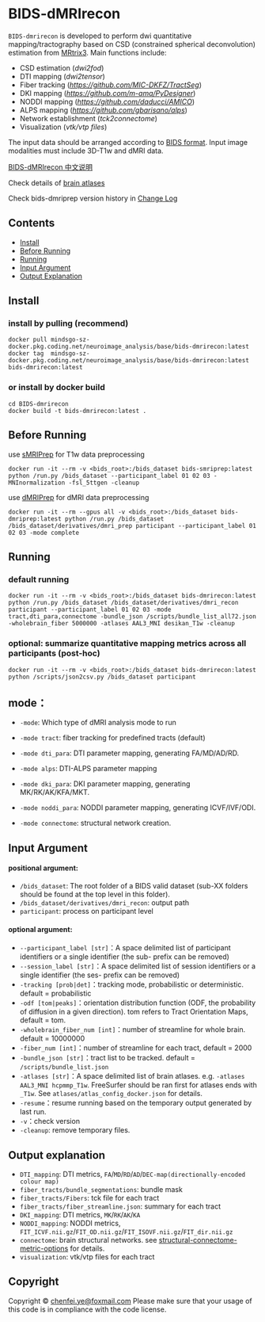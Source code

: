 

# BIDS-dMRIrecon

`BIDS-dmrirecon` is developed to perform dwi quantitative mapping/tractography based on CSD (constrained spherical deconvolution) estimation from [MRtrix3](https://www.mrtrix.org/). Main functions include:
- CSD estimation (*dwi2fod*)
- DTI mapping (*dwi2tensor*)
- Fiber tracking (*https://github.com/MIC-DKFZ/TractSeg*)
- DKI mapping (*https://github.com/m-ama/PyDesigner*)
- NODDI mapping (*https://github.com/daducci/AMICO*)
- ALPS mapping (*https://github.com/gbarisano/alps*)
- Network establishment (*tck2connectome*)
- Visualization (*vtk/vtp files*)

The input data should be arranged according to [BIDS format](https://bids.neuroimaging.io/). Input image modalities must include 3D-T1w and dMRI data. 

[BIDS-dMRIrecon 中文说明](resources/README_Chs.md)

Check details of [brain atlases](https://github.com/chenfei-ye/BIDS-fMRIpost/blob/main/resources/atlases.md)

Check bids-dmriprep version history in [Change Log](resources/CHANGELOG.md)

## Contents
* [Install](#Install)
* [Before Running](#before-running)
* [Running](#running)
* [Input Argument](#input-argument)
* [Output Explanation](#output-explanation)

## Install
### install by pulling (recommend)
```
docker pull mindsgo-sz-docker.pkg.coding.net/neuroimage_analysis/base/bids-dmrirecon:latest
docker tag  mindsgo-sz-docker.pkg.coding.net/neuroimage_analysis/base/bids-dmrirecon:latest  bids-dmrirecon:latest
```

### or install by docker build
```
cd BIDS-dmrirecon
docker build -t bids-dmrirecon:latest .
```
## Before Running
use [sMRIPrep](https://github.com/chenfei-ye/BIDS-sMRIprep) for T1w data preprocessing
```
docker run -it --rm -v <bids_root>:/bids_dataset bids-smriprep:latest python /run.py /bids_dataset --participant_label 01 02 03 -MNInormalization -fsl_5ttgen -cleanup
```

use [dMRIPrep](https://github.com/chenfei-ye/BIDS-dMRIprep) for dMRI data preprocessing
```
docker run -it --rm --gpus all -v <bids_root>:/bids_dataset bids-dmriprep:latest python /run.py /bids_dataset /bids_dataset/derivatives/dmri_prep participant --participant_label 01 02 03 -mode complete
```

## Running
### default running
```
docker run -it --rm -v <bids_root>:/bids_dataset bids-dmrirecon:latest python /run.py /bids_dataset /bids_dataset/derivatives/dmri_recon participant --participant_label 01 02 03 -mode tract,dti_para,connectome -bundle_json /scripts/bundle_list_all72.json -wholebrain_fiber 5000000 -atlases AAL3_MNI desikan_T1w -cleanup
```

### optional: summarize quantitative mapping metrics across all participants (post-hoc)
```
docker run -it --rm -v <bids_root>:/bids_dataset bids-dmrirecon:latest python /scripts/json2csv.py /bids_dataset participant
```

## mode：
-  `-mode`: Which type of dMRI analysis mode to run

-  `-mode tract`: fiber tracking for predefined tracts (default)
-  `-mode dti_para`: DTI parameter mapping, generating FA/MD/AD/RD.
-  `-mode alps`: DTI-ALPS parameter mapping
-  `-mode dki_para`: DKI parameter mapping, generating MK/RK/AK/KFA/MKT.
-  `-mode noddi_para`: NODDI parameter mapping, generating ICVF/IVF/ODI.
-  `-mode connectome`: structural network creation.


## Input Argument
####   positional argument:
-   `/bids_dataset`: The root folder of a BIDS valid dataset (sub-XX folders should be found at the top level in this folder).
-   `/bids_dataset/derivatives/dmri_recon`: output path
- `participant`: process on participant level

####   optional argument:
-   `--participant_label [str]`：A space delimited list of participant identifiers or a single identifier (the sub- prefix can be removed)
-   `--session_label [str]`：A space delimited list of session identifiers or a single identifier (the ses- prefix can be removed)
-  `-tracking [prob|det]`：tracking mode, probabilistic or deterministic.  default = probabilistic 
-  `-odf [tom|peaks]`：orientation distribution function (ODF, the probability of diffusion in a given direction). tom refers to Tract Orientation Maps,  default = tom.
-  `-wholebrain_fiber_num [int]`：number of streamline for whole brain.  default = 10000000
-  `-fiber_num [int]`：number of streamline for each tract, default = 2000
-  `-bundle_json [str]`：tract list to be tracked.  default = `/scripts/bundle_list.json`
-  `-atlases [str]`：A space delimited list of brain atlases. e.g. `-atlases AAL3_MNI hcpmmp_T1w`. FreeSurfer should be ran first for atlases ends with `_T1w`. See `atlases/atlas_config_docker.json` for details.
- `-resume`：resume running based on the temporary output generated by last run. 
- `-v`：check version 
- `-cleanup`: remove temporary files.


## Output explanation
-   `DTI_mapping`: DTI metrics, `FA`/`MD`/`RD`/`AD`/`DEC-map(directionally-encoded colour map)`
-   `fiber_tracts/bundle_segmentations`: bundle mask
-   `fiber_tracts/Fibers`: tck file for each tract 
-   `fiber_tracts/fiber_streamline.json`: summary for each tract
-   `DKI_mapping`: DTI metrics, `MK`/`RK`/`AK`/`KA`
-   `NODDI_mapping`: NODDI metrics, `FIT_ICVF.nii.gz`/`FIT_OD.nii.gz`/`FIT_ISOVF.nii.gz`/`FIT_dir.nii.gz`
-   `connectome`: brain structural networks. see [structural-connectome-metric-options](https://mrtrix.readthedocs.io/en/latest/reference/commands/tck2connectome.html#structural-connectome-metric-options) for details. 
-   `visualization`: vtk/vtp files for each tract


## Copyright
Copyright © chenfei.ye@foxmail.com
Please make sure that your usage of this code is in compliance with the code license.


